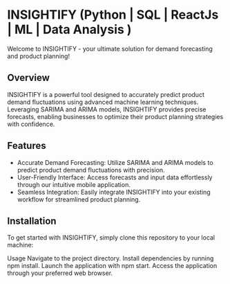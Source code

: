 # INSIGHTIFY (Python | SQL | ReactJs | ML | Data Analysis )

Welcome to INSIGHTIFY - your ultimate solution for demand forecasting and product planning!

## Overview

INSIGHTIFY is a powerful tool designed to accurately predict product demand fluctuations using advanced machine learning techniques. Leveraging SARIMA and ARIMA models, INSIGHTIFY provides precise forecasts, enabling businesses to optimize their product planning strategies with confidence.

## Features

- Accurate Demand Forecasting: Utilize SARIMA and ARIMA models to predict product demand fluctuations with precision.
- User-Friendly Interface: Access forecasts and input data effortlessly through our intuitive mobile application.
- Seamless Integration: Easily integrate INSIGHTIFY into your existing workflow for streamlined product planning.

## Installation

To get started with INSIGHTIFY, simply clone this repository to your local machine:

Usage
Navigate to the project directory.
Install dependencies by running npm install.
Launch the application with npm start.
Access the application through your preferred web browser.
